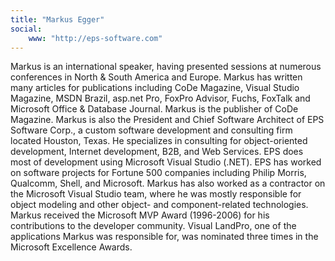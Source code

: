 ```yaml
---
title: "Markus Egger"
social: 
    www: "http://eps-software.com"
---
```

Markus is an international speaker, having presented sessions at
numerous conferences in North &amp; South America and Europe. Markus has
written many articles for publications including CoDe Magazine, Visual
Studio Magazine, MSDN Brazil, asp.net Pro, FoxPro Advisor, Fuchs,
FoxTalk and Microsoft Office &amp; Database Journal. Markus is the
publisher of CoDe Magazine.
Markus is also the President and Chief Software Architect of
EPS Software Corp., a custom software development and consulting firm
located Houston, Texas. He specializes in consulting for object-oriented
development, Internet development, B2B, and Web Services. EPS does most
of development using Microsoft Visual Studio (.NET). EPS has worked on
software projects for Fortune 500 companies including Philip Morris,
Qualcomm, Shell, and Microsoft. Markus has also worked as a contractor
on the Microsoft Visual Studio team, where he was mostly responsible for
object modeling and other object- and component-related technologies.
Markus received the Microsoft MVP Award (1996-2006) for his
contributions to the developer community. Visual LandPro, one of the
applications Markus was responsible for, was nominated three times in
the Microsoft Excellence Awards.

<!--more-->
<!--excerpt-->
